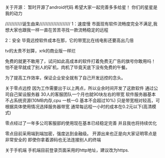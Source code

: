 



关于开源：
暂时开源了android代码
希望大家一起完善多多给星！
你们的星星是我的动力

///////////诞生由来////////////////////
1：速度慢
市面现有软件流畅度完全不满足,我想大家也跟我一样一直在苦苦寻找一款流畅稳定的远程

2：安全
毕竟远控软件成本在那，它的带宽比在线电影还要高出几倍

tv的太贵不划算，xrk的商业版一样烂

免费的就更不敢用了，试问如此高成本的软件打着免费无广告的旗号你敢用吗！
怕不是早就成了别人的矿机，肉机了毕竟天底下没有免费的午餐。


为了提高工作效率，保证企业安全就有了自己开发远控的念头。

关于零点远控
因为工作需要出于以上两点，所以业余时间开发了这款软件
通过公司自己架设服务器 30人的客服团队一个月也就90块左右的带宽
软件服务器基本不占系统资源(10MB内存,cpu 一核一G 基本不会超过10%)
只是带宽相对较高，可根据具体使用情况选择服务器带宽
通常每远程一小时的成本在0.2元以下(高清模式)


零点经过了一年多公司客服部的使用现在基本已经稳定完善
并且我也将持续优化

零点目前采用端到端加密，强度达到金融级。
开源出来也正是向大家证明零点是非常安全的
即使你拿着源码也无法连接别人的终端




关于手机端
手机端目前登录页面采用的http地址，建议改为https.


